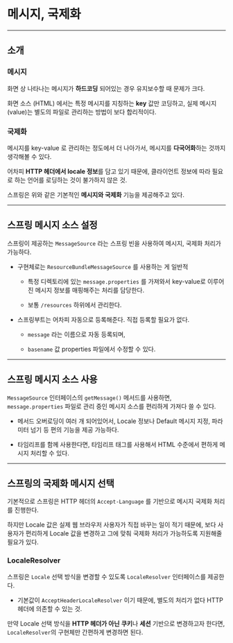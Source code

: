 # 메시지, 국제화

---

## 소개

### 메시지

화면 상 나타나는 메시지가 **하드코딩** 되어있는 경우 유지보수할 때 문제가 크다.

화면 소스 (HTML) 에서는 특정 메시지를 지칭하는 **key** 값만 코딩하고, 실제 메시지(value)는 별도의 파일로 관리하는 방법이 보다 합리적이다.

### 국제화

메시지를 key-value 로 관리하는 정도에서 더 나아가서, 메시지를 **다국어화**하는 것까지 생각해볼 수 있다.

어차피 **HTTP 헤더에서 locale 정보**를 담고 있기 때문에, 클라이언트 정보에 따라 필요로 하는 언어를 로딩하는 것이 불가하지 않은 것.

스프링은 위와 같은 기본적인 **메시지와 국제화** 기능을 제공해주고 있다.

---

## 스프링 메시지 소스 설정

스프링이 제공하는 `MessageSource` 라는 스프링 빈을 사용하여 메시지, 국제화 처리가 가능하다.

- 구현체로는 `ResourceBundleMessageSource` 를 사용하는 게 일반적
  
  - 특정 디렉토리에 있는 `message.properties` 를 가져와서 key-value로 이루어진 메시지 정보를 매핑해주는 처리를 담당한다.
  
  - 보통 `/resources` 하위에서 관리한다.

- 스프링부트는 어차피 자동으로 등록해준다. 직접 등록할 필요가 없다.
  
  - `message` 라는 이름으로 자동 등록되며,
  
  - `basename` 값 properties 파일에서 수정할 수 있다.

---

## 스프링 메시지 소스 사용

`MessageSource` 인터페이스의 `getMessage()` 메서드를 사용하면, `message.properties` 파일로 관리 중인 메시지 소스를 편리하게 가져다 쓸 수 있다.

- 메서드 오버로딩이 여러 개 되어있어서, Locale 정보나 Default 메시지 지정, 파라미터 넘기 등 편의 기능을 제공 가능하다.

- 타임리프를 함께 사용한다면, 타임리프 태그를 사용해서 HTML 수준에서 편하게 메시지 처리할 수 있다.

---

## 스프링의 국제화 메시지 선택

기본적으로 스프링은 HTTP 헤더의 `Accept-Language` 를 기반으로 메시지 국제화 처리를 진행한다.

하지만 Locale 값은 실제 웹 브라우저 사용자가 직접 바꾸는 일이 적기 때문에, 보다 사용자가 편리하게 Locale 값을 변경하고 그에 맞춰 국제화 처리가 가능하도록 지원해줄 필요가 있다.

### LocaleResolver

스프링은 `Locale` 선택 방식을 변경할 수 있도록 `LocaleResolver` 인터페이스를 제공한다.

- 기본값이 `AcceptHeaderLocaleResolver` 이기 때문에, 별도의 처리가 없다 HTTP 헤더에 의존할 수 있는 것.

만약 Locale 선택 방식을 **HTTP 헤더가 아닌** **쿠키**나 **세션** 기반으로 변경하고자 한다면, `LocaleResolver`의 구현체만 간편하게 변경하면 된다.



